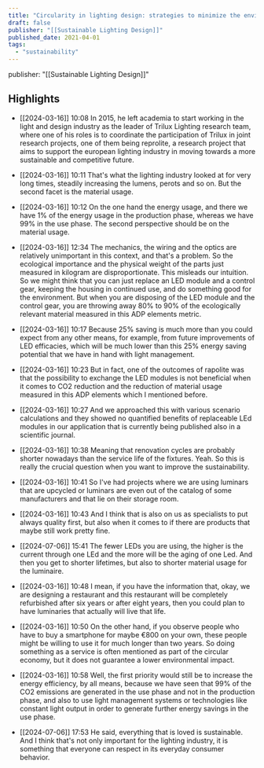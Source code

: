 ```yaml
---
title: "Circularity in lighting design: strategies to minimize the environmental impact of lighting systems"
draft: false
publisher: "[[Sustainable Lighting Design]]"
published_date: 2021-04-01
tags:
  - "sustainability"
---
```

publisher: "[[Sustainable Lighting Design]]"


## Highlights
* [[2024-03-16]] 10:08  In 2015, he left academia to start working in the light and design industry as the leader of Trilux Lighting research team, where one of his roles is to coordinate the participation of Trilux in joint research projects, one of them being reprolite, a research project that aims to support the european lighting industry in moving towards a more sustainable and competitive future.

* [[2024-03-16]] 10:11  That's what the lighting industry looked at for very long times, steadily increasing the lumens, perots and so on. But the second facet is the material usage.

* [[2024-03-16]] 10:12  On the one hand the energy usage, and there we have 1% of the energy usage in the production phase, whereas we have 99% in the use phase. The second perspective should be on the material usage.

* [[2024-03-16]] 12:34  The mechanics, the wiring and the optics are relatively unimportant in this context, and that's a problem. So the ecological importance and the physical weight of the parts just measured in kilogram are disproportionate. This misleads our intuition. So we might think that you can just replace an LED module and a control gear, keeping the housing in continued use, and do something good for the environment. But when you are disposing of the LED module and the control gear, you are throwing away 80% to 90% of the ecologically relevant material measured in this ADP elements metric.

* [[2024-03-16]] 10:17  Because 25% saving is much more than you could expect from any other means, for example, from future improvements of LED efficacies, which will be much lower than this 25% energy saving potential that we have in hand with light management.

* [[2024-03-16]] 10:23  But in fact, one of the outcomes of rapolite was that the possibility to exchange the LED modules is not beneficial when it comes to CO2 reduction and the reduction of material usage measured in this ADP elements which I mentioned before.

* [[2024-03-16]] 10:27  And we approached this with various scenario calculations and they showed no quantified benefits of replaceable LEd modules in our application that is currently being published also in a scientific journal.

* [[2024-03-16]] 10:38  Meaning that renovation cycles are probably shorter nowadays than the service life of the fixtures. Yeah. So this is really the crucial question when you want to improve the sustainability.

* [[2024-03-16]] 10:41  So I've had projects where we are using luminars that are upcycled or luminars are even out of the catalog of some manufacturers and that lie on their storage room.

* [[2024-03-16]] 10:43  And I think that is also on us as specialists to put always quality first, but also when it comes to if there are products that maybe still work pretty fine.

* [[2024-07-06]] 15:41  The fewer LEDs you are using, the higher is the current through one LEd and the more will be the aging of one Led. And then you get to shorter lifetimes, but also to shorter material usage for the luminaire.

* [[2024-03-16]] 10:48  I mean, if you have the information that, okay, we are designing a restaurant and this restaurant will be completely refurbished after six years or after eight years, then you could plan to have luminaries that actually will live that life.

* [[2024-03-16]] 10:50  On the other hand, if you observe people who have to buy a smartphone for maybe €800 on your own, these people might be willing to use it for much longer than two years. So doing something as a service is often mentioned as part of the circular economy, but it does not guarantee a lower environmental impact.

* [[2024-03-16]] 10:58  Well, the first priority would still be to increase the energy efficiency, by all means, because we have seen that 99% of the CO2 emissions are generated in the use phase and not in the production phase, and also to use light management systems or technologies like constant light output in order to generate further energy savings in the use phase.

* [[2024-07-06]] 17:53  He said, everything that is loved is sustainable. And I think that's not only important for the lighting industry, it is something that everyone can respect in its everyday consumer behavior.

